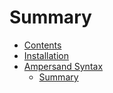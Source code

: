 # Summary

* [Contents](README.md)
* [Installation](installation.md)
* [Ampersand Syntax](ampersand_syntax.md)
   * [Summary](summary.md)

